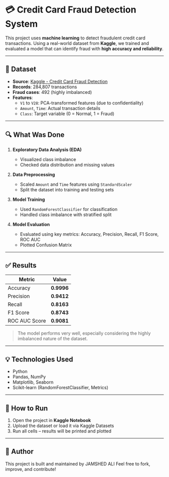 # 💳 Credit Card Fraud Detection System

This project uses **machine learning** to detect fraudulent credit card transactions. Using a real-world dataset from **Kaggle**, we trained and evaluated a model that can identify fraud with **high accuracy and reliability**.

---

## 📁 Dataset
 
- **Source**: [Kaggle - Credit Card Fraud Detection](https://www.kaggle.com/datasets/mlg-ulb/creditcardfraud)
- **Records**: 284,807 transactions
- **Fraud cases**: 492 (highly imbalanced)
- **Features**:
  - `V1` to `V28`: PCA-transformed features (due to confidentiality)
  - `Amount`, `Time`: Actual transaction details
  - `Class`: Target variable (0 = Normal, 1 = Fraud)

---

## 🔍 What Was Done

1. **Exploratory Data Analysis (EDA)**  
   - Visualized class imbalance  
   - Checked data distribution and missing values  

2. **Data Preprocessing**  
   - Scaled `Amount` and `Time` features using `StandardScaler`  
   - Split the dataset into training and testing sets  

3. **Model Training**  
   - Used `RandomForestClassifier` for classification  
   - Handled class imbalance with stratified split  

4. **Model Evaluation**  
   - Evaluated using key metrics: Accuracy, Precision, Recall, F1 Score, ROC AUC  
   - Plotted Confusion Matrix  

---

## ✅ Results

| Metric         | Value         |
|----------------|---------------|
| Accuracy       | **0.9996**    |
| Precision      | **0.9412**    |
| Recall         | **0.8163**    |
| F1 Score       | **0.8743**    |
| ROC AUC Score  | **0.9081**    |

> The model performs very well, especially considering the highly imbalanced nature of the dataset.

---


## 💡 Technologies Used

- Python
- Pandas, NumPy
- Matplotlib, Seaborn
- Scikit-learn (RandomForestClassifier, Metrics)

---

## 📌 How to Run

1. Open the project in **Kaggle Notebook**
2. Upload the dataset or load it via Kaggle Datasets
3. Run all cells – results will be printed and plotted

---

## 🙌 Author

This project is built and maintained by JAMSHED ALI 
Feel free to fork, improve, and contribute!


